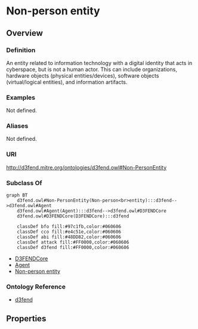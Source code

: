 # Non-person entity

## Overview

### Definition
An entity related to information technology with a digital identity that acts in cyberspace, but is not a human actor. This can include organizations, hardware objects (physical entities/devices), software objects (virtual/logical entities), and information artifacts.

### Examples
Not defined.

### Aliases
Not defined.

### URI
http://d3fend.mitre.org/ontologies/d3fend.owl#Non-PersonEntity

### Subclass Of
```mermaid
graph BT
    d3fend.owl#Non-PersonEntity(Non-person<br>entity):::d3fend-->d3fend.owl#Agent
    d3fend.owl#Agent(Agent):::d3fend-->d3fend.owl#D3FENDCore
    d3fend.owl#D3FENDCore(D3FENDCore):::d3fend
    
    classDef bfo fill:#97c1fb,color:#060606
    classDef cco fill:#e4c51e,color:#060606
    classDef abi fill:#48DD82,color:#060606
    classDef attack fill:#FF0000,color:#060606
    classDef d3fend fill:#FF0000,color:#060606
```

- [D3FENDCore](/docs/ontology/reference/model/D3FENDCore/D3FENDCore.md)
- [Agent](/docs/ontology/reference/model/D3FENDCore/Agent/Agent.md)
- [Non-person entity](/docs/ontology/reference/model/D3FENDCore/Agent/Non-person%20entity/Non-person%20entity.md)


### Ontology Reference
- [d3fend](http://d3fend.mitre.org/ontologies/d3fend.owl#)

## Properties
